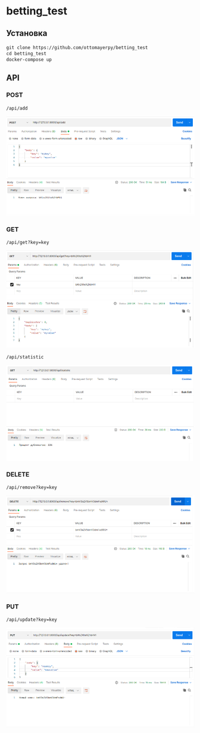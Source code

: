 # betting_test

## Установка
```
git clone https://github.com/ottomayerpy/betting_test
cd betting_test
docker-compose up
```

## API

### POST
```
/api/add
```
![Preview1](./images/add.png)

### GET
```
/api/get?key=key
```
![Preview2](./images/get.png)

```
/api/statistic
```
![Preview3](./images/statistic.png)

### DELETE
```
/api/remove?key=key
```
![Preview1](./images/remove.png)

### PUT
```
/api/update?key=key
```
![Preview1](./images/update.png)


